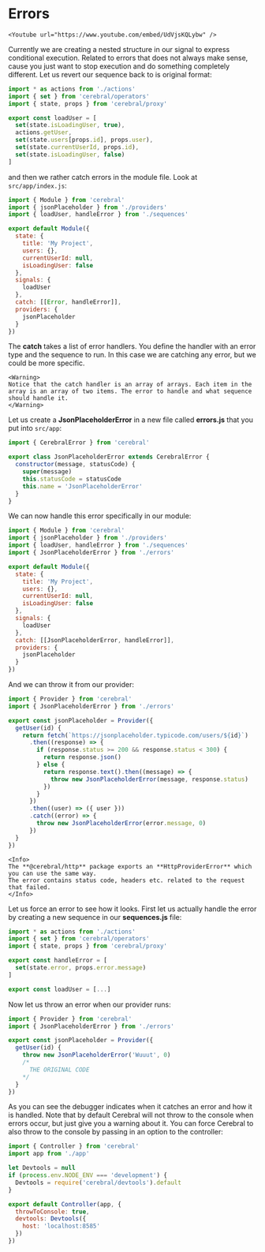 # Errors

```marksy
<Youtube url="https://www.youtube.com/embed/UdVjsKQLybw" />
```

Currently we are creating a nested structure in our signal to express conditional execution. Related to errors that does not always make sense, cause you just want to stop execution and do something completely different. Let us revert our sequence back to is original format:

```js
import * as actions from './actions'
import { set } from 'cerebral/operators'
import { state, props } from 'cerebral/proxy'

export const loadUser = [
  set(state.isLoadingUser, true),
  actions.getUser,
  set(state.users[props.id], props.user),
  set(state.currentUserId, props.id),
  set(state.isLoadingUser, false)
]
```

and then we rather catch errors in the module file. Look at `src/app/index.js`:

```js
import { Module } from 'cerebral'
import { jsonPlaceholder } from './providers'
import { loadUser, handleError } from './sequences'

export default Module({
  state: {
    title: 'My Project',
    users: {},
    currentUserId: null,
    isLoadingUser: false
  },
  signals: {
    loadUser
  },
  catch: [[Error, handleError]],
  providers: {
    jsonPlaceholder
  }
})
```

The **catch** takes a list of error handlers. You define the handler with an error type and the sequence to run. In this case we are catching any error, but we could be more specific.

```marksy
<Warning>
Notice that the catch handler is an array of arrays. Each item in the array is an array of two items. The error to handle and what sequence should handle it.
</Warning>
```

Let us create a **JsonPlaceholderError** in a new file called **errors.js** that you put into `src/app`:

```js
import { CerebralError } from 'cerebral'

export class JsonPlaceholderError extends CerebralError {
  constructor(message, statusCode) {
    super(message)
    this.statusCode = statusCode
    this.name = 'JsonPlaceholderError'
  }
}
```

We can now handle this error specifically in our module:

```js
import { Module } from 'cerebral'
import { jsonPlaceholder } from './providers'
import { loadUser, handleError } from './sequences'
import { JsonPlaceholderError } from './errors'

export default Module({
  state: {
    title: 'My Project',
    users: {},
    currentUserId: null,
    isLoadingUser: false
  },
  signals: {
    loadUser
  },
  catch: [[JsonPlaceholderError, handleError]],
  providers: {
    jsonPlaceholder
  }
})
```

And we can throw it from our provider:

```js
import { Provider } from 'cerebral'
import { JsonPlaceholderError } from './errors'

export const jsonPlaceholder = Provider({
  getUser(id) {
    return fetch(`https://jsonplaceholder.typicode.com/users/${id}`)
      .then((response) => {
        if (response.status >= 200 && response.status < 300) {
          return response.json()
        } else {
          return response.text().then((message) => {
            throw new JsonPlaceholderError(message, response.status)
          })
        }
      })
      .then((user) => ({ user }))
      .catch((error) => {
        throw new JsonPlaceholderError(error.message, 0)
      })
  }
})
```

```marksy
<Info>
The **@cerebral/http** package exports an **HttpProviderError** which you can use the same way.
The error contains status code, headers etc. related to the request that failed.
</Info>
```

Let us force an error to see how it looks. First let us actually handle the error by creating a new sequence in our **sequences.js** file:

```js
import * as actions from './actions'
import { set } from 'cerebral/operators'
import { state, props } from 'cerebral/proxy'

export const handleError = [
  set(state.error, props.error.message)
]

export const loadUser = [...]
```

Now let us throw an error when our provider runs:

```js
import { Provider } from 'cerebral'
import { JsonPlaceholderError } from './errors'

export const jsonPlaceholder = Provider({
  getUser(id) {
    throw new JsonPlaceholderError('Wuuut', 0)
    /*
      THE ORIGINAL CODE
    */
  }
})
```

As you can see the debugger indicates when it catches an error and how it is handled. Note that by default Cerebral will not throw to the console when errors occur, but just give you a warning about it. You can force Cerebral to also throw to the console by passing in an option to the controller:

```js
import { Controller } from 'cerebral'
import app from './app'

let Devtools = null
if (process.env.NODE_ENV === 'development') {
  Devtools = require('cerebral/devtools').default
}

export default Controller(app, {
  throwToConsole: true,
  devtools: Devtools({
    host: 'localhost:8585'
  })
})
```
